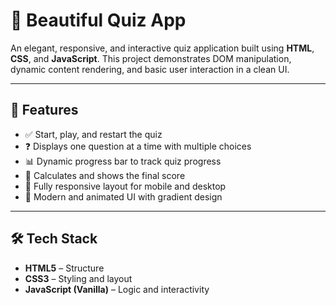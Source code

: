 # 🎉 Beautiful Quiz App

An elegant, responsive, and interactive quiz application built using **HTML**, **CSS**, and **JavaScript**. This project demonstrates DOM manipulation, dynamic content rendering, and basic user interaction in a clean UI.

---

## 🚀 Features

- ✅ Start, play, and restart the quiz
- ❓ Displays one question at a time with multiple choices
- 📊 Dynamic progress bar to track quiz progress
- 🧠 Calculates and shows the final score
- 📱 Fully responsive layout for mobile and desktop
- 🎨 Modern and animated UI with gradient design

---

## 🛠️ Tech Stack

- **HTML5** – Structure
- **CSS3** – Styling and layout
- **JavaScript (Vanilla)** – Logic and interactivity

